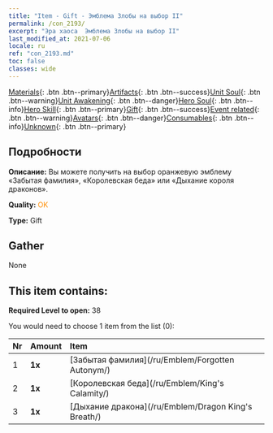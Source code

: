 ```yaml
---
title: "Item - Gift - Эмблема Злобы на выбор II"
permalink: /con_2193/
excerpt: "Эра хаоса  Эмблема Злобы на выбор II"
last_modified_at: 2021-07-06
locale: ru
ref: "con_2193.md"
toc: false
classes: wide
---
```

 [Materials](/ItemsRU/){: .btn .btn--primary}[Artifacts](/ItemsRU/Artifacts/){: .btn .btn--success}[Unit Soul](/ItemsRU/UnitSoul/){: .btn .btn--warning}[Unit Awakening](/ItemsRU/UnitAwakening/){: .btn .btn--danger}[Hero Soul](/ItemsRU/HeroSoul/){: .btn .btn--info}[Hero Skill](/ItemsRU/HeroSkill/){: .btn .btn--primary}[Gift](/ItemsRU/Gift/){: .btn .btn--success}[Event related](/ItemsRU/Events/){: .btn .btn--warning}[Avatars](/ItemsRU/Avatars/){: .btn .btn--danger}[Consumables](/ItemsRU/Consumables/){: .btn .btn--info}[Unknown](/ItemsRU/Unknown/){: .btn .btn--primary}

## Подробности
 **Описание:** Вы можете получить на выбор оранжевую эмблему «Забытая фамилия», «Королевская беда» или «Дыхание короля драконов».

 **Quality:** <span style="color: #FF8C00">OK</span>

 **Type:** Gift

## Gather

  None

## This item contains:

 **Required Level to open:** 38

 You would need to choose 1 item from the list (0):

  | Nr | Amount |     Item    |
  |:---|:-------|:------------|
  | 1 |  **1x** | [Забытая фамилия](/ru/Emblem/Forgotten Autonym/) |  | 
  | 2 |  **1x** | [Королевская беда](/ru/Emblem/King's Calamity/) |  | 
  | 3 |  **1x** | [Дыхание дракона](/ru/Emblem/Dragon King's Breath/) |  | 

